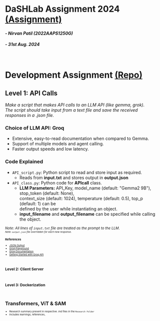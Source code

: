 # DaSHLab Assignment 2024 [(Assignment)](https://docs.google.com/document/d/1oK0p87q-WvWZB3XpIarPaVZF3DQUhFqfxLy2yW__mEg/pub?urp=gmail_link#h.39v2ctm6mmq)
#### _- Nirvan Patil (2022AAPS1250G)_
#### _- 31st Aug. 2024_
&nbsp;

# Development Assignment [(Repo)](https://github.com/DaSH-Lab-CSIS/DaSH-Lab-Assignment-2024/blob/main/DevelopmentAssignment/README.md)

## Level 1: API Calls
_Make a script that makes API calls to an LLM API (like gemma, grok). <br> The script should take input from a text file and save the received responses in a .json file._

### Choice of LLM API: **Groq** 
* Extensive, easy-to-read documentation when compared to Gemma.
* Support of multiple models and agent calling.
* Faster output speeds and low latency.
   
### Code Explained
* `API_script.py`: Python script to read and store input as required.
  * Reads from **input.txt** and stores output in **output.json**
* `API_class.py`: Python code for **APIcall** class.
  * **LLM Parameters:** API_Key, model_name (default: "Gemma2 9B"), stop_token (default: None), <br>
    context_size (default: 1024), temperature (default: 0.5), top_p (default: 1) can be <br>
    defined by the user while instantiating an object.
  * **input_filename** and **output_filename** can be specified while calling the object.

<small> _Note: All lines of `input.txt` file are treated as the prompt to the LLM_. <small><br>
<small> _Note: `output.json` file overridden for each new response._ <small>

### References
* [JSON Output](https://github.com/groq/groq-api-cookbook/blob/main/tutorials/json-mode-social-determinants-of-health/SDOH-Json-mode.ipynb)
* [Groq Playground](https://console.groq.com/playground)
* [Groq Documentation](https://console.groq.com/docs/quickstart)
* [Getting Started with Groq API](https://www.youtube.com/watch?v=S53BanCP14c)


&nbsp;

## Level 2: Client Server


&nbsp;

## Level 3: Dockerization


&nbsp;
# Transformers, ViT & SAM 
* Research summary present in respective .md files in the `Research Folder`
* Includes learnings, references, 


